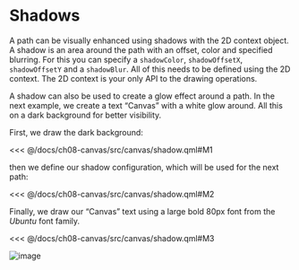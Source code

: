 # Shadows

A path can be visually enhanced using shadows with the 2D context object. A shadow is an area around the path with an offset, color and specified blurring. For this you can specify a `shadowColor`, `shadowOffsetX`, `shadowOffsetY` and a `shadowBlur`. All of this needs to be defined using the 2D context. The 2D context is your only API to the drawing operations.

A shadow can also be used to create a glow effect around a path. In the next example, we create a text “Canvas” with a white glow around. All this on a dark background for better visibility.

First, we draw the dark background:

<<< @/docs/ch08-canvas/src/canvas/shadow.qml#M1

then we define our shadow configuration, which will be used for the next path:

<<< @/docs/ch08-canvas/src/canvas/shadow.qml#M2

Finally, we draw our “Canvas” text using a large bold 80px font from the *Ubuntu* font family.

<<< @/docs/ch08-canvas/src/canvas/shadow.qml#M3

![image](../../ch08-canvas/assets//shadow.png)

